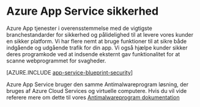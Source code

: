 <properties
    pageTitle="Azure App Service sikkerhed"
    description="Lær, hvordan du secure Web, Mobile, API og logik apps i Azure App Service."
    services="app-service"
    documentationCenter=""
    authors="naziml"
    manager="yochayk"
    editor="wpickett"/>

<tags
    ms.service="app-service"
    ms.workload="web"
    ms.tgt_pltfrm="na"
    ms.devlang="na"
    ms.topic="article"
    ms.date="08/16/2015"
    ms.author="naziml"/>

# <a name="azure-app-service-security"></a>Azure App Service sikkerhed

Azure App tjenester i overensstemmelse med de vigtigste branchestandarder for sikkerhed og pålidelighed til at levere vores kunder en sikker platform. Vi har flere nemt at bruge funktioner til at sikre både indgående og udgående trafik for din app. Vi også hjælpe kunder sikker deres programkode ved at indsende eksternt gav funktionalitet for at scanne webprogrammet for svagheder.

[AZURE.INCLUDE [app-service-blueprint-security](../../includes/app-service-blueprint-security.md)]

Azure App Service bruger den samme Antimalwareprogram løsning, der bruges af Azure Cloud Services og virtuelle computere. Hvis du vil vide referere mere om dette til vores [Antimalwareprogram dokumentation](../security/azure-security-antimalware.md) 

